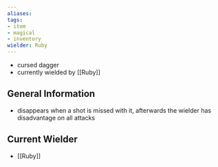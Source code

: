 ```yaml
---
aliases: 
tags: 
- item
- magical
- inventory
wielder: Ruby
---
```


- cursed dagger
- currently wielded by [[Ruby]]

## General Information
- disappears when a shot is missed with it, afterwards the wielder has disadvantage on all attacks

## Current Wielder
- [[Ruby]]

